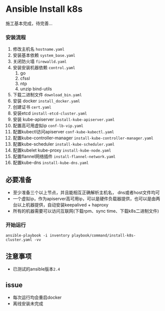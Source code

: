 # Ansible Install k8s

施工基本完成，待完善...


### 安装流程

1. 修改主机名  `hostname.yaml`
2. 安装基本依赖 `system_base.yaml`
3. 关闭防火墙 `firewalld.yaml`
4. 安装安装机器依赖 `control.yaml`
    1. go
    2. cfssl
    3. ntp
    4. unzip bind-utils
5. 下载二进制文件 `download_bin.yaml`
6. 安装 docker `install_docker.yaml`
7. 创建证书 `cert.yaml`
8. 安装etcd `install-etcd-cluster.yaml`
9. 安装 kube-apiserver `install-kube-apiserver.yaml`
10. 配置高可用虚拟ip `conf-lb-vip.yaml`
11. 配置kubectl访问apiserver `conf-kube-kubectl.yaml`
12. 配置kube-controller-manager `install-kube-controller-manager.yaml`
13. 配置kube-scheduler `install-kube-scheduler.yaml`
14. 配置kubelet kube-proxy `install-kube-node.yaml`
15. 配置flannel网络插件 `install-flannel-network.yaml`
16. 配置kube-dns `install-kube-dns.yaml`


## 必要准备

- 至少准备三个以上节点，并且能相互正确解析主机名， dns或者host文件均可
- 一个虚拟ip，作为apiserver高可用ip，可以是硬件负载器提供，也可以是由两台以上机器提供，自动安装keepalived + haproxy
- 所有的机器需要可以访问互联网(下载rpm、sync time、下载k8s二进制文件)

###  开始运行

`ansible-playbook -i inventory playbook/command/install-k8s-cluster.yaml -vv`


## 注意事项
- 已测试的ansible版本`2.4`

## issue
- 每次运行均会重启docker
- 离线安装未完成
